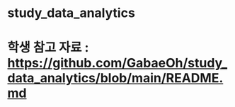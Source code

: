 # study_data_analytics
# 학생 참고 자료 : https://github.com/GabaeOh/study_data_analytics/blob/main/README.md
